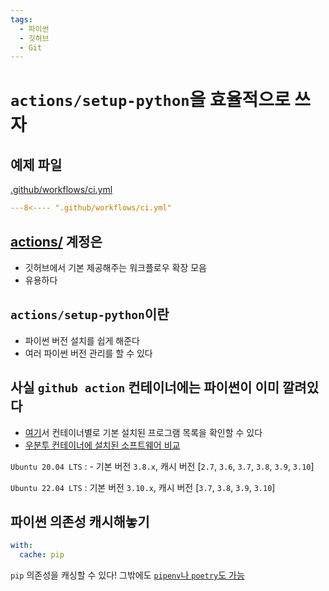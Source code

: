 ```yaml
---
tags:
  - 파이썬
  - 깃허브
  - Git
---
```


# `actions/setup-python`을 효율적으로 쓰자

## 예제 파일

[.github/workflows/ci.yml](https://github.com/scarf005/til/blob/main/.github/workflows/ci.yml)

```yaml
---8<---- ".github/workflows/ci.yml"
```

## [actions/](https://github.com/actions) 계정은

- 깃허브에서 기본 제공해주는 워크플로우 확장 모음
- 유용하다

## `actions/setup-python`이란

- 파이썬 버전 설치를 쉽게 해준다
- 여러 파이썬 버전 관리를 할 수 있다

## 사실 `github action` 컨테이너에는 파이썬이 이미 깔려있다

- [여기](https://docs.github.com/en/actions/using-github-hosted-runners/about-github-hosted-runners#supported-software)서 컨테이너별로 기본 설치된 프로그램 목록을 확인할 수 있다
- [우분투 컨테이너에 설치된 소프트웨어 비교](https://github.com/actions/virtual-environments/issues/5490)

`Ubuntu 20.04 LTS`
: - 기본 버전 `3.8.x`, 캐시 버전 [`2.7`, `3.6`, `3.7`, `3.8`, `3.9`, `3.10`]

`Ubuntu 22.04 LTS`
: 기본 버전 `3.10.x`, 캐시 버전 [`3.7`, `3.8`, `3.9`, `3.10`]

## 파이썬 의존성 캐시해놓기

```yaml
with:
  cache: pip
```

`pip` 의존성을 캐싱할 수 있다! 그밖에도 [`pipenv`나 `poetry`도 가능](https://github.com/actions/setup-python#caching-packages-dependencies)

